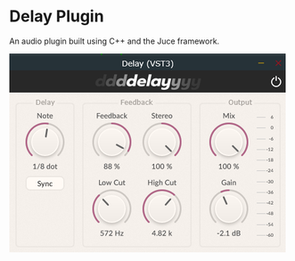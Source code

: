 # Delay Plugin

An audio plugin built using C++ and the Juce framework.

![A screenshot of the delay plugin](Delay.png)